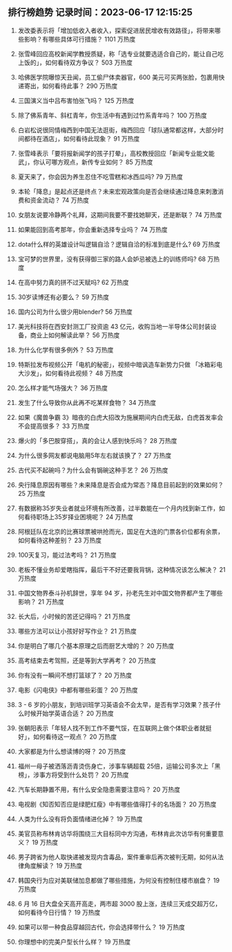 
## 排行榜趋势 记录时间：2023-06-17 12:15:25
  
  1. 发改委表示将「增加低收入者收入，探索促进居民增收有效路径」，将带来哪些影响？有哪些具体可行措施？ 1101 万热度
    
  2. 张雪峰回应高校新闻学教授质疑，称「选专业就要选适合自己的，能让自己吃上饭的」，如何看待双方争议？ 503 万热度
    
  3. 哈佛医学院曝惊天丑闻，员工偷尸体卖器官，600 美元可买两张脸，包裹用快递寄出，如何看待此事？ 290 万热度
    
  4. 三国演义当中吕布害怕张飞吗？ 125 万热度
    
  5. 除了佛系青年、斜杠青年，你生活中有遇到过竹系青年吗？ 100 万热度
    
  6. 白岩松说很同情梅西到中国无法逛街，梅西回应「球队通常都这样，大部分时间都待在酒店」，如何看待此现象？ 91 万热度
    
  7. 张雪峰表示「要将报新闻学的孩子打晕」，高校教授回应「新闻专业能文能武」，你认可哪方观点，新传专业如何？ 85 万热度
    
  8. 夏天来了，你会因为养生忍住不吃雪糕和冰西瓜吗? 79 万热度
    
  9. 本轮「降息」是起点还是终点？未来宏观政策向是否会继续通过降息来刺激消费和资金流动？ 74 万热度
    
  10. 女朋友说要冷静两个礼拜，这期间我要不要找她聊天，还是断联？ 74 万热度
    
  11. 如果能回到高考那年，你会重新选择专业吗？ 74 万热度
    
  12. dota什么样的英雄设计叫逻辑自洽？逻辑自洽的标准到底是什么? 69 万热度
    
  13. 宝可梦的世界里，没有获得御三家的路人会妒忌被选上的训练师吗? 68 万热度
    
  14. 在高中努力真的拼不过天赋吗? 62 万热度
    
  15. 30岁读博还有必要么？ 59 万热度
    
  16. 国内公司为什么很少用blender? 56 万热度
    
  17. 美光科技将在西安封测工厂投资逾 43 亿元，收购当地一半导体公司封装设备，商业上如何解读此举？ 56 万热度
    
  18. 为什么化学有很多例外？ 53 万热度
    
  19. 特斯拉发布视频公开「电机的秘密」，视频中暗讽造车新势力只做 「冰箱彩电大沙发」，如何看待此视频？ 48 万热度
    
  20. 怎么样才能气场强大？ 36 万热度
    
  21. 发生了什么导致你从此再不吃某样食物？ 34 万热度
    
  22. 如果《魔兽争霸 3》暗夜的白虎大招改为施展期间内白虎无敌，白虎首发率会不会提高很多？ 33 万热度
    
  23. 爆火的「多巴胺穿搭」，真的会让人感到快乐吗？ 28 万热度
    
  24. 为什么很多网友都说电脑用5年左右就该换了？ 27 万热度
    
  25. 古代买不起碗吗？为什么会有锔碗这种手艺？ 26 万热度
    
  26. 央行降息原因有哪些？未来降息是否会成为常态？降息目前起到的效果如何？ 25 万热度
    
  27. 有数据称35岁失业者就业环境有所改善，过半数能在一个月内找到新工作，如何看待职场上35岁择业困境呢？ 24 万热度
    
  28. 阿根廷队在北京的比赛球票被哄抢而光，国足在大连的门票各价位都有余票，如何看待这种差别？ 23 万热度
    
  29. 100天复习，能过法考吗？ 21 万热度
    
  30. 老板不懂业务却爱瞎指挥，最后干不好还要我背锅，这种情况该怎么解决？ 21 万热度
    
  31. 中国文物界泰斗孙机辞世，享年 94 岁，孙老先生对中国文物界都产生了哪些影响？ 21 万热度
    
  32. 长大后，小时候的苦还记得吗？ 21 万热度
    
  33. 哪些方法可以让小孩好好写作业？ 21 万热度
    
  34. 你是明白了哪几个基本原理之后而厨艺大增的？ 20 万热度
    
  35. 高考结束去考驾照，还是等到大学再考？ 20 万热度
    
  36. 你有没有一瞬间不想打篮球了？ 20 万热度
    
  37. 电影《闪电侠》中都有哪些彩蛋？ 20 万热度
    
  38. 3 - 6 岁的小朋友，到培训班学习英语会不会太早，是否有学习效果？孩子什么时候开始学英语合适？ 20 万热度
    
  39. 张朝阳表示「年轻人找不到工作不要气馁，在互联网上做个体职业者就挺好」，如何看待这一观点？ 20 万热度
    
  40. 大家都是为什么想读博的呀？ 20 万热度
    
  41. 福州一母子被洒落沥青烫伤身亡，涉事车辆超载 25倍，运输公司多次上「黑榜」，涉事方将受到什么处罚？ 20 万热度
    
  42. 汽车长期静置不用，有什么安全隐患需要注意吗？ 20 万热度
    
  43. 电视剧《知否知否应是绿肥红瘦》中有哪些值得打卡的名场面？ 20 万热度
    
  44. 人类为什么没有将负面情绪进化掉？ 19 万热度
    
  45. 美官员称布林肯访华将围绕三大目标同中方沟通，布林肯此次访华有何重要意义？ 19 万热度
    
  46. 男子跨省为他人取快递被发现内含毒品，案件重审后再次被判无期，如何从法律角度解读？ 19 万热度
    
  47. 韩国央行为应对美联储加息都做了哪些措施，为何没有控制住楼市崩盘？ 19 万热度
    
  48. 6 月 16 日大盘全天高开高走，两市超 3000 股上涨，连续三天成交超万亿，如何看待今日行情？ 19 万热度
    
  49. 如果可以带一种食品穿越回古代，你会选择带什么？ 19 万热度
    
  50. 你理想中的完美户型长什么样？ 19 万热度
    